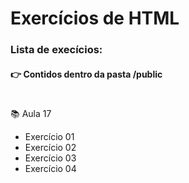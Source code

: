 # Exercícios de HTML

### Lista de execícios:
#### 👉 Contidos dentro da pasta /public
#

📚 Aula 17 
* Exercício 01
* Exercício 02
* Exercício 03
* Exercício 04



